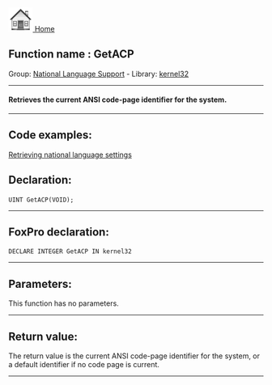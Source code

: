 [<img src="../../images/home.png"> Home ](https://github.com/VFPX/Win32API)  

## Function name : GetACP
Group: [National Language Support](../../functions_group.md#National_Language_Support)  -  Library: [kernel32](../../../libraries.md#kernel32)  
***  


#### Retrieves the current ANSI code-page identifier for the system.
***  


## Code examples:
[Retrieving national language settings](../../samples/sample_077.md)  

## Declaration:
```foxpro  
UINT GetACP(VOID);  
```  
***  


## FoxPro declaration:
```foxpro  
DECLARE INTEGER GetACP IN kernel32  
```  
***  


## Parameters:
This function has no parameters.  
***  


## Return value:
The return value is the current ANSI code-page identifier for the system, or a default identifier if no code page is current.  
***  

